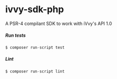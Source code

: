 # ivvy-sdk-php

A PSR-4 compilant SDK to work with iVvy's API 1.0

##### Run tests

```php
$ composer run-script test
```

##### Lint

```php
$ composer run-script lint
```

